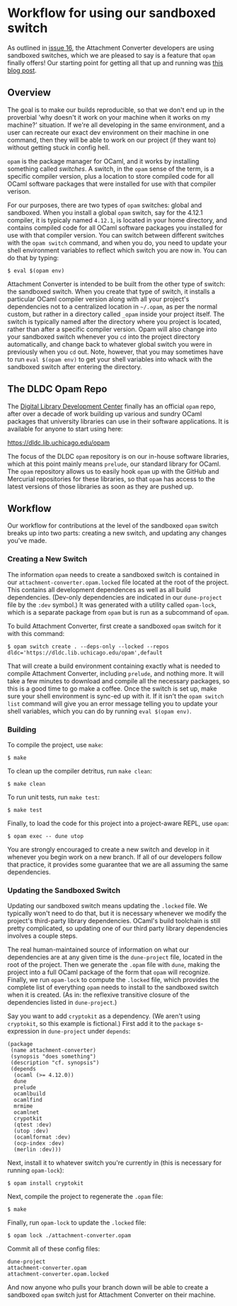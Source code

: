# Workflow for using our sandboxed switch

As outlined in [issue
16](https://github.com/uchicago-library/attachment-converter/issues/16),
the Attachment Converter developers are using sandboxed switches,
which we are pleased to say is a feature that `opam` finally offers!
Our starting point for getting all that up and running was [this blog
post](https://khady.info/opam-sandbox.html).

## Overview

The goal is to make our builds reproducible, so that we don't end up
in the proverbial 'why doesn't it work on your machine when it works
on my machine?' situation.  If we're all developing in the same
environment, and a user can recreate our exact dev environment on
their machine in one command, then they will be able to work on our
project (if they want to) without getting stuck in config hell.

`opam` is the package manager for OCaml, and it works by installing
something called _switches_.  A switch, in the `opam` sense of the
term, is a specific compiler version, plus a location to store
compiled code for all OCaml software packages that were installed for
use with that compiler verison.

For our purposes, there are two types of `opam` switches: global and
sandboxed.  When you install a global `opam` switch, say for the
4.12.1 compiler, it is typicaly named `4.12.1`, is located in your
home directory, and contains compiled code for all OCaml software
packages you installed for use with that compiler version.  You can
switch between different switches with the `opam switch` command, and
when you do, you need to update your shell environment variables to
reflect which switch you are now in.  You can do that by typing:

```
$ eval $(opam env)
```

Attachment Converter is intended to be built from the other type of
switch: the sandboxed switch.  When you create that type of switch, it
installs a particular OCaml compiler version along with all your
project's dependencies not to a centralized location in `~/.opam`, as
per the normal custom, but rather in a directory called `_opam` inside
your project itself.  The switch is typically named after the
directory where you project is located, rather than after a specific
compiler version.  Opam will also change into your sandboxed switch
whenever you `cd` into the project directory automatically, and change
back to whatever global switch you were in previously when you `cd`
out.  Note, however, that you may sometimes have to run `eval $(opam
env)` to get your shell variables into whack with the sandboxed switch
after entering the directory.

## The DLDC Opam Repo

The [Digital Library Development
Center](https://uchicago-library.github.io/) finally has an official
`opam` repo, after over a decade of work building up various and
sundry OCaml packages that university libraries can use in their
software applications.  It is available for anyone to start using
here:

https://dldc.lib.uchicago.edu/opam

The focus of the DLDC `opam` repository is on our in-house software
libraries, which at this point mainly means `prelude`, our standard
library for OCaml.  The `opam` repository allows us to easily hook
`opam` up with the GitHub and Mercurial repositories for these
libraries, so that `opam` has access to the latest versions of those
libraries as soon as they are pushed up.

## Workflow

Our workflow for contributions at the level of the sandboxed `opam`
switch breaks up into two parts: creating a new switch, and updating
any changes you've made.

### Creating a New Switch

The information `opam` needs to create a sandboxed switch is contained
in our `attachment-converter.opam.locked` file located at the root of
the project.  This contains all development dependences as well as all
build dependencies.  (Dev-only dependencies are indicated in our
`dune-project` file by the `:dev` symbol.)  It was generated with a
utility called `opam-lock`, which is a separate package from `opam`
but is run as a subcommand of `opam`.

To build Attachment Converter, first create a sandboxed `opam` switch
for it with this command:

```
$ opam switch create . --deps-only --locked --repos dldc='https://dldc.lib.uchicago.edu/opam',default
```

That will create a build environment containing exactly what is needed
to compile Attachment Converter, including `prelude`, and nothing
more.  It will take a few minutes to download and compile all the
necessary packages, so this is a good time to go make a coffee.  Once
the switch is set up, make sure your shell environment is sync-ed up
with it.  If it isn't the `opam switch list` command will give you an
error message telling you to update your shell variables, which you
can do by running `eval $(opam env)`.

### Building

To compile the project, use `make`:

```
$ make
```

To clean up the compiler detritus, run `make clean`:

```
$ make clean
```

To run unit tests, run `make test`:

```
$ make test
```

Finally, to load the code for this project into a project-aware REPL,
use `opam`:

```
$ opam exec -- dune utop
```

You are strongly encouraged to create a new switch and develop in it
whenever you begin work on a new branch.  If all of our developers
follow that practice, it provides some guarantee that we are all
assuming the same dependencies.

### Updating the Sandboxed Switch

Updating our sandboxed switch means updating the `.locked` file.  We
typically won't need to do that, but it is necessary whenever we
modify the project's third-party library dependencies. OCaml's build
toolchain is still pretty complicated, so updating one of our third
party library dependencies involves a couple steps.

The real human-maintained source of information on what our
dependencies are at any given time is the `dune-project` file, located
in the root of the project.  Then we generate the `.opam` file with
`dune`, making the project into a full OCaml package of the form that
`opam` will recognize.  Finally, we run `opam-lock` to compute the
`.locked` file, which provides the complete list of everything `opam`
needs to install to the sandboxed switch when it is created.  (As in:
the reflexive transitive closure of the dependencies listed in
`dune-project`.)

Say you want to add `cryptokit` as a dependency.  (We aren't using
`cryptokit`, so this example is fictional.)  First add it to the
`package` s-expression in `dune-project` under `depends`:

```dune
(package
 (name attachment-converter)
 (synopsis "does something")
 (description "cf. synopsis")
 (depends
  (ocaml (>= 4.12.0))
  dune
  prelude
  ocamlbuild
  ocamlfind
  mrmime
  ocamlnet
  crypotkit
  (qtest :dev)
  (utop :dev)
  (ocamlformat :dev)
  (ocp-index :dev)
  (merlin :dev)))
```

Next, install it to whatever switch you're currently in (this is
necessary for running `opam-lock`):

```
$ opam install cryptokit
```

Next, compile the project to regenerate the `.opam` file:

```
$ make
```

Finally, run `opam-lock` to update the `.locked` file:

```
$ opam lock ./attachment-converter.opam
```

Commit all of these config files:

```
dune-project
attachment-converter.opam
attachment-converter.opam.locked
```

And now anyone who pulls your branch down will be able to create a
sandboxed `opam` switch just for Attachment Converter on their
machine.

